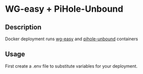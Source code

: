 # WG-easy + PiHole-Unbound

## Description

Docker deployment runs [wg-easy](https://github.com/WeeJeWel/wg-easy) and [pihole-unbound](https://github.com/chriscrowe/docker-pihole-unbound/tree/main/one-container) containers

## Usage

First create a .env file to substitute variables for your deployment.
